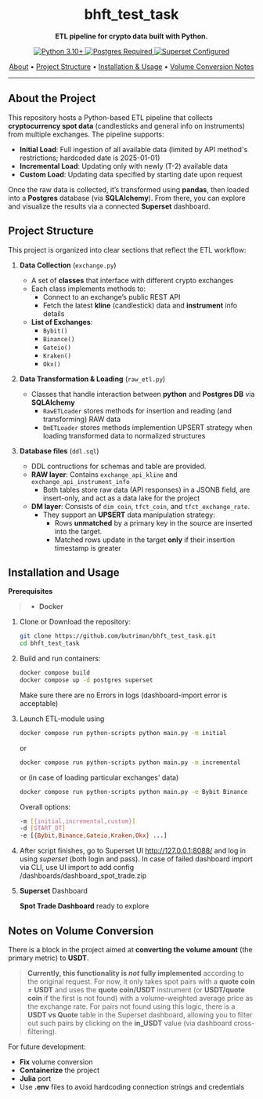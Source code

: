 
<h1 align="center">bhft_test_task</h1>

<p align="center">
  <b>ETL pipeline for crypto data built with Python.</b>
</p>

<p align="center">
  <!-- Example badges (customize or remove if not needed) -->
  <a href="#">
    <img src="https://img.shields.io/badge/Python-3.10%2B-blue.svg" alt="Python 3.10+"/>
  </a>
  <a href="#">
    <img src="https://img.shields.io/badge/Postgres-Required-green.svg" alt="Postgres Required"/>
  </a>
  <a href="#">
    <img src="https://img.shields.io/badge/Superset-Configured-orange.svg" alt="Superset Configured"/>
  </a>
</p>

<p align="center">
  <a href="#about-the-project">About</a> •
  <a href="#project-structure">Project Structure</a> •
  <a href="#installation-and-usage">Installation & Usage</a> •
  <a href="#notes-on-volume-conversion">Volume Conversion Notes</a>
</p>

---

## About the Project

This repository hosts a Python-based ETL pipeline that collects **cryptocurrency spot data** (candlesticks and general info on instruments) from multiple exchanges. The pipeline supports:

- **Initial Load**: Full ingestion of all available data (limited by API method's restrictions; hardcoded date is 2025-01-01)
- **Incremental Load**: Updating only with newly (T-2) available data
- **Custom Load**: Updating data specified by starting date upon request

Once the raw data is collected, it’s transformed using **pandas**, then loaded into a **Postgres** database (via **SQLAlchemy**). From there, you can explore and visualize the results via a connected **Superset** dashboard.



## Project Structure

This project is organized into clear sections that reflect the ETL workflow:

1. **Data Collection** (`exchange.py`)
   - A set of **classes** that interface with different crypto exchanges
   - Each class implements methods to:
     - Connect to an exchange’s public REST API
     - Fetch the latest **kline** (candlestick) data and **instrument** info details 
   - **List of Exchanges**:
     - `Bybit()`
     - `Binance()`
     - `Gateio()`
     - `Kraken()`
     - `Okx()`

2. **Data Transformation & Loading** (`raw_etl.py`)
    - Classes that handle interaction between **python** and **Postgres DB** via **SQLAlchemy**
        - `RawETLoader` stores methods for insertion and reading (and transforming) RAW data
        - `DmETLoader` stores methods implemention UPSERT strategy when loading transformed data to normalized structures

3. **Database files** (`ddl.sql`)
   - DDL contructions for schemas and table are provided.  
   - **RAW layer**: Contains `exchange_api_kline` and `exchange_api_instrument_info`  
     - Both tables store raw data (API responses) in a JSONB field, are insert-only, and act as a data lake for the project 
   - **DM layer**: Consists of `dim_coin`, `tfct_coin`, and `tfct_exchange_rate`.  
     - They support an **UPSERT** data manipulation strategy:  
       - Rows **unmatched** by a primary key in the source are inserted into the target. 
       - Matched rows update in the target **only** if their insertion timestamp is greater



## Installation and Usage 

**Prerequisites**  
> - **Docker** 

1. Clone or Download the repository:
   ```bash
   git clone https://github.com/butriman/bhft_test_task.git
   cd bhft_test_task
    ```
2. Build and run containers:
    ```bash
    docker compose build
    docker compose up -d postgres superset
    ```
    Make sure there are no Errors in logs (dashboard-import error is acceptable)

3. Launch ETL-module using 

    ```bash
    docker compose run python-scripts python main.py -m initial
    ```
    or 
    ```bash
    docker compose run python-scripts python main.py -m incremental
    ```
    or (in case of loading particular exchanges' data)
    ```bash
    docker compose run python-scripts python main.py -e Bybit Binance
    ```

    Overall options:
    ```bash
    -m [{initial,incremental,custom}]
    -d [START_DT]
    -e [{Bybit,Binance,Gateio,Kraken,Okx} ...]
    ```

4. After script finishes, go to Superset UI http://127.0.0.1:8088/ and log in using *superset* (both login and pass). In case of failed dashboard import via CLI, use UI import to add config /dashboards/dashboard_spot_trade.zip 


5. **Superset** Dashboard

    **Spot Trade Dashboard** ready to explore

## Notes on Volume Conversion

There is a block in the project aimed at **converting the volume amount** (the primary metric) to **USDT**.  
> **Currently, this functionality is *not* fully implemented** according to the original request. For now, it only takes spot pairs with a **quote coin** ≠ **USDT** and uses the **quote coin/USDT** instrument (or **USDT/quote coin** if the first is not found) with a volume-weighted average price as the exchange rate. For pairs not found using this logic, there is a **USDT vs Quote** table in the Superset dashboard, allowing you to filter out such pairs by clicking on the **in_USDT** value (via dashboard cross-filtering).

For future development:
- **Fix** volume conversion  
- **Containerize** the project
- **Julia** port
- Use **.env** files to avoid hardcoding connection strings and credentials
